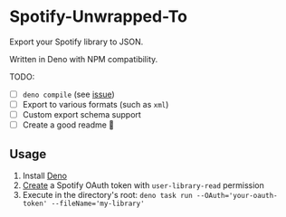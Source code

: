 # Spotify-Unwrapped-To

Export your Spotify library to JSON.

Written in Deno with NPM compatibility.

TODO:
- [ ] `deno compile` (see [issue](http://https://github.com/denoland/deno/issues/16632))
- [ ] Export to various formats (such as `xml`)
- [ ] Custom export schema support
- [ ] Create a good readme 🤪

## Usage
1. Install [Deno](https://deno.land/manual/getting_started/installation)
2. [Create](https://developer.spotify.com/console/get-track/) a Spotify OAuth token with `user-library-read` permission
3. Execute in the directory's root:
`deno task run --OAuth='your-oauth-token' --fileName='my-library'`
